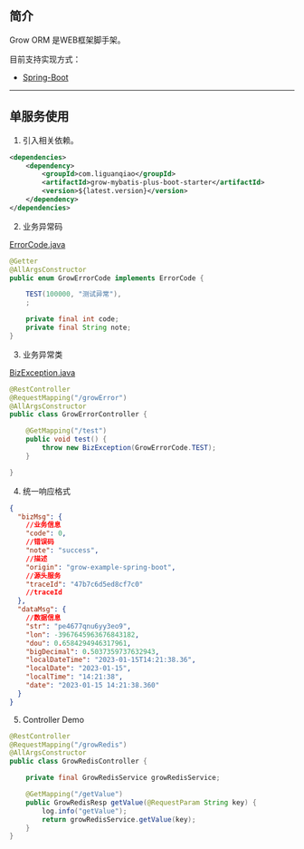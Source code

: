 ## 简介

Grow ORM 是WEB框架脚手架。

目前支持实现方式：

- [Spring-Boot](https://github.com/spring-projects/spring-boot)

-------------------------------------------------------------------------------

## 单服务使用

1. 引入相关依赖。

```xml
<dependencies>
    <dependency>
        <groupId>com.liguanqiao</groupId>
        <artifactId>grow-mybatis-plus-boot-starter</artifactId>
        <version>${latest.version}</version>
    </dependency>
</dependencies>
```

2. 业务异常码

[ErrorCode.java](grow-web-common/src/main/java/com/liguanqiao/grow/web/common/error/ErrorCode.java)

```java
@Getter
@AllArgsConstructor
public enum GrowErrorCode implements ErrorCode {

    TEST(100000, "测试异常"),
    ;

    private final int code;
    private final String note;
}
```

3. 业务异常类

[BizException.java](grow-web-common/src/main/java/com/liguanqiao/grow/web/common/error/BizException.java)

```java
@RestController
@RequestMapping("/growError")
@AllArgsConstructor
public class GrowErrorController {

    @GetMapping("/test")
    public void test() {
        throw new BizException(GrowErrorCode.TEST);
    }

}
```

4. 统一响应格式

```json
{
  "bizMsg": {
    //业务信息
    "code": 0,
    //错误码
    "note": "success",
    //描述
    "origin": "grow-example-spring-boot",
    //源头服务
    "traceId": "47b7c6d5ed8cf7c0"
    //traceId
  },
  "dataMsg": {
    //数据信息
    "str": "pe4677qnu6yy3eo9",
    "lon": -3967645963676843182,
    "dou": 0.6584294946317961,
    "bigDecimal": 0.5037359737632943,
    "localDateTime": "2023-01-15T14:21:38.36",
    "localDate": "2023-01-15",
    "localTime": "14:21:38",
    "date": "2023-01-15 14:21:38.360"
  }
}
```

5. Controller Demo

```java
@RestController
@RequestMapping("/growRedis")
@AllArgsConstructor
public class GrowRedisController {

    private final GrowRedisService growRedisService;

    @GetMapping("/getValue")
    public GrowRedisResp getValue(@RequestParam String key) {
        log.info("getValue");
        return growRedisService.getValue(key);
    }
}
```
